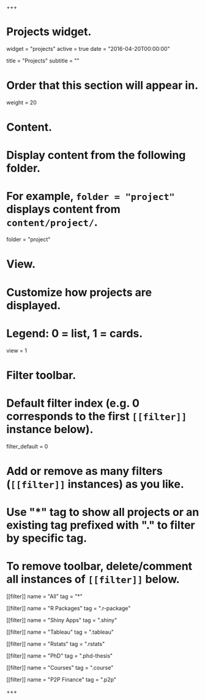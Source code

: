 +++
# Projects widget.
widget = "projects"
active = true
date = "2016-04-20T00:00:00"

title = "Projects"
subtitle = ""

# Order that this section will appear in.
weight = 20

# Content.
# Display content from the following folder.
# For example, `folder = "project"` displays content from `content/project/`.
folder = "project"

# View.
# Customize how projects are displayed.
# Legend: 0 = list, 1 = cards.
view = 1

# Filter toolbar.

# Default filter index (e.g. 0 corresponds to the first `[[filter]]` instance below).
filter_default = 0

# Add or remove as many filters (`[[filter]]` instances) as you like.
# Use "*" tag to show all projects or an existing tag prefixed with "." to filter by specific tag.
# To remove toolbar, delete/comment all instances of `[[filter]]` below.
[[filter]]
  name = "All"
  tag = "*"
  
[[filter]]
  name = "R Packages"
  tag = ".r-package"

[[filter]]
  name = "Shiny Apps"
  tag = ".shiny"

[[filter]]
  name = "Tableau"
  tag = ".tableau"
  
[[filter]]
  name = "Rstats"
  tag = ".rstats"
  
[[filter]]
  name = "PhD"
  tag = ".phd-thesis"
  
[[filter]]
  name = "Courses"
  tag = ".course"
  
[[filter]]
  name = "P2P Finance"
  tag = ".p2p"

+++

